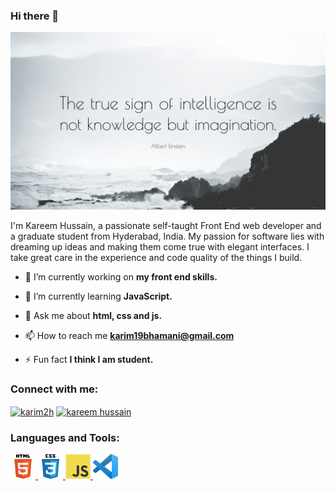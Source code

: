 

### Hi there 👋
<img src="https://github.com/karimbhamani/karimbhamani/blob/main/Quotefancy-50629-3840x2160.jpg" width="800px">

I'm Kareem Hussain, a passionate self-taught Front End  web developer and a graduate student from Hyderabad, India. My passion for software lies with dreaming up ideas and making them come true with elegant interfaces. I take great care in the experience and code quality of the things I build.

- 🔭 I’m currently working on **my front end skills.**

- 🌱 I’m currently learning **JavaScript.**

- 💬 Ask me about **html, css and js.**

- 📫 How to reach me **karim19bhamani@gmail.com**

- ⚡ Fun fact **I think I am student.**

<h3 align="left">Connect with me:</h3>
<p align="left">
<a href="https://twitter.com/karim2h" target="blank"><img align="center" src="https://raw.githubusercontent.com/rahuldkjain/github-profile-readme-generator/master/src/images/icons/Social/twitter.svg" alt="karim2h" height="30" width="40" /></a>
<a href="https://linkedin.com/in/kareem hussain" target="blank"><img align="center" src="https://raw.githubusercontent.com/rahuldkjain/github-profile-readme-generator/master/src/images/icons/Social/linked-in-alt.svg" alt="kareem hussain" height="30" width="40" /></a>
</p>

<h3 align="left">Languages and Tools:</h3>
<p align="left"> 
  
  <a href="https://www.w3.org/html/" target="_blank"> 
  <img src="https://raw.githubusercontent.com/devicons/devicon/master/icons/html5/html5-original-wordmark.svg" alt="html5" width="40" height="40"/> 
  </a> 
  
  <a href="https://www.w3schools.com/css/" target="_blank"> 
    <img src="https://raw.githubusercontent.com/devicons/devicon/master/icons/css3/css3-original-wordmark.svg" alt="css3" width="40" height="40"/> 
  </a> 
    
  <a href="https://developer.mozilla.org/en-US/docs/Web/JavaScript" target="_blank"> 
  <img src="https://raw.githubusercontent.com/devicons/devicon/master/icons/javascript/javascript-original.svg" alt="javascript" width="40" height="40"/>
  </a> 
  
  <a href="https://www.linkedin.com/feed/" target="_blank"> 
  <img src="https://github.com/karimbhamani/karimbhamani/blob/main/vs%20code.png" alt="vs code" width="40" height="40"/>
  </a> 
  
</p>








